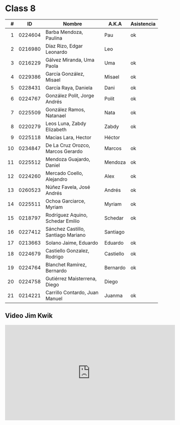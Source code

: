 Class 8
=======

|  # | ID      | Nombre                             | A.K.A     | Asistencia |
|---:|---------|------------------------------------|-----------|------------|
|  1 | 0224604 | Barba Mendoza, Paulina             | Pau       | ok         |
|  2 | 0216980 | Díaz Rizo, Edgar Leonardo          | Leo       |            | 
|  3 | 0216229 | Gálvez Miranda, Uma Paola          | Uma       | ok         | 
|  4 | 0229386 | García González, Misael            | Misael    | ok         |
|  5 | 0228431 | García Raya, Daniela               | Dani      | ok         |
|  6 | 0224767 | González Polit, Jorge Andrés       | Polit     | ok         | 
|  7 | 0225509 | González Ramos, Natanael           | Nata      | ok         | 
|  8 | 0220279 | Leos Luna, Zabdy Elizabeth         | Zabdy     | ok         |
|  9 | 0225118 | Macias Lara, Hector                | Héctor    |            |
| 10 | 0234847 | De La Cruz Orozco, Marcos Gerardo  | Marcos    | ok         |
| 11 | 0225512 | Mendoza Guajardo, Daniel           | Mendoza   | ok         |
| 12 | 0224260 | Mercado Coello, Alejandro          | Alex      | ok         | 
| 13 | 0260523 | Núñez Favela, José Andrés          | Andrés    | ok         |
| 14 | 0225511 | Ochoa Garciarce, Myriam            | Myriam    | ok         | 
| 15 | 0218797 | Rodríguez Aquino, Schedar Emilio   | Schedar   | ok         | 
| 16 | 0227412 | Sánchez Castillo, Santiago Mariano | Santiago  |            |
| 17 | 0213663 | Solano Jaime, Eduardo              | Eduardo   | ok         |
| 18 | 0224679 | Castiello Gonzalez, Rodrigo        | Castiello | ok         |
| 19 | 0224764 | Blanchet Ramírez, Bernardo         | Bernardo  | ok         |
| 20 | 0224758 | Gutiérrez Maisterrena, Diego       | Diego     |            |
| 21 | 0214221 | Carrillo Contardo, Juan Manuel     | Juanma    | ok         |

Video Jim Kwik
--------------

<iframe src="https://www.youtube.com/embed/GpkkKz6zpx4" width="560" height="315" title="YouTube video player"
  frameborder="0" allowfullscreen
  allow="accelerometer; autoplay; clipboard-write; encrypted-media; gyroscope; picture-in-picture"
/>

> [!TIP] Tarea
> Sube tus notas del video a tu repositorio de GitHub. Tiene que ser en markdown y en inglés.

School App
----------

Haremos una aplicación web para administración de las asistencias de una clase. También deben poderse hacer tests.

Empecemos con el diseño de la base de datos.

Ejemplo e instrucciones: [school_database.md](school_database.md)

> [!TIP] Tarea
> Terminar el diseño de la base de datos y tener instalado en tu computadora Django para trabajar en la app.
